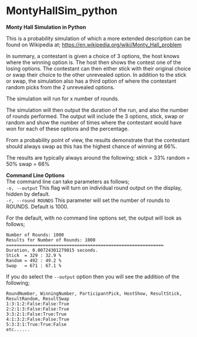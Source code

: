 # MontyHallSim_python
**Monty Hall Simulation in Python**

This is a probability simulation of which a more extended description can be found on Wikipedia at;
https://en.wikipedia.org/wiki/Monty_Hall_problem

In summary, a contestant is given a choice of 3 options, the host knows where the winning option is.
The host then shows the contest one of the losing options.
The contestant can then either stick with their original choice or swap their choice to the other unrevealed option.
In addition to the stick or swap, the simulation also has a third option of where the contestant random picks from the 2 unrevealed options.

The simulation will run for x number of rounds.

The simulation will then output the duration of the run, and also the number of rounds performed.
The output will include the 3 options, stick, swap or random and show the number of times where the contestant would have won for each of these options and the percentage.

From a probability point of view, the results demonstrate that the contestant should always swap as this has the highest chance of winning at 66%.

The results are typically always around the following;
stick = 33%
random = 50%
swap = 66%

**Command Line Options**  
The command line can take parameters as follows;  
`-o, --output`    This flag will turn on individual round output on the display, hidden by default.  
`-r, --round ROUNDS`  This parameter will set the number of rounds to ROUNDS. Default is 1000.  

For the default, with no command line options set, the output will look as follows;  

```Monty Hall Simulator, 3 boxes.
Number of Rounds: 1000
Results for Number of Rounds: 1000
============================================================
Duration, 0.00724301279015 seconds.
Stick  = 329 : 32.9 %
Random = 492 : 49.2 %
Swap   = 671 : 67.1 %
```

If you do select the `--output` option then you will see the addition of the following;
```
RoundNumber, WinningNumber, ParticipantPick, HostShow, ResultStick, ResultRandom, ResultSwap
1:3:1:2:False:False:True
2:2:1:3:False:False:True
3:3:2:1:False:True:True
4:1:3:2:False:False:True
5:3:3:1:True:True:False
etc......
```

